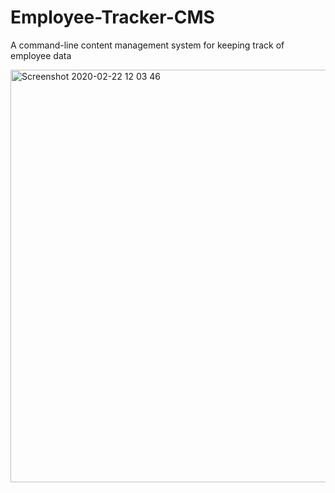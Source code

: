 # Employee-Tracker-CMS

A command-line content management system for keeping track of employee data

<img width="660" alt="Screenshot 2020-02-22 12 03 46" src="https://user-images.githubusercontent.com/52295078/75097732-6dc96c00-556b-11ea-9785-ab4462d27845.png">
